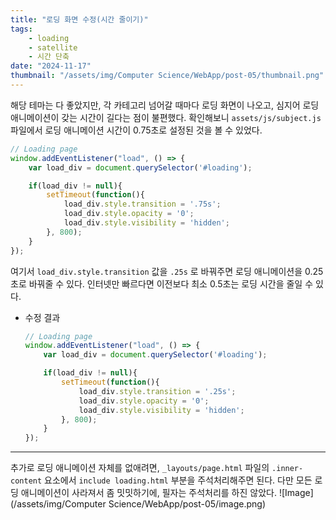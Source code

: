 ```yaml
---
title: "로딩 화면 수정(시간 줄이기)"
tags:
    - loading
    - satellite
    - 시간 단축
date: "2024-11-17"
thumbnail: "/assets/img/Computer Science/WebApp/post-05/thumbnail.png"
---
```


해당 테마는 다 좋았지만, 각 카테고리 넘어갈 때마다 로딩 화면이 나오고, 심지어 로딩 애니메이션이 갖는 시간이 길다는 점이 불편했다.
확인해보니 `assets/js/subject.js` 파일에서 로딩 애니메이션 시간이 0.75초로 설정된 것을 볼 수 있었다.
```javascript
// Loading page
window.addEventListener("load", () => {
    var load_div = document.querySelector('#loading');

    if(load_div != null){
        setTimeout(function(){
            load_div.style.transition = '.75s';
            load_div.style.opacity = '0';
            load_div.style.visibility = 'hidden';
        }, 800);
    }
});
```

여기서 `load_div.style.transition` 값을 `.25s` 로 바꿔주면 로딩 애니메이션을 0.25초로 바꿔줄 수 있다.
인터넷만 빠르다면 이전보다 최소 0.5초는 로딩 시간을 줄일 수 있다.

- 수정 결과
    ```javascript
    // Loading page
    window.addEventListener("load", () => {
        var load_div = document.querySelector('#loading');

        if(load_div != null){
            setTimeout(function(){
                load_div.style.transition = '.25s';
                load_div.style.opacity = '0';
                load_div.style.visibility = 'hidden';
            }, 800);
        }
    });
    ```

---

추가로 로딩 애니메이션 자체를 없애려면, `_layouts/page.html` 파일의 `.inner-content` 요소에서 `include loading.html` 부분을 주석처리해주면 된다.
다만 모든 로딩 애니메이션이 사라져서 좀 밋밋하기에, 필자는 주석처리를 하진 않았다.
![Image](/assets/img/Computer Science/WebApp/post-05/image.png)